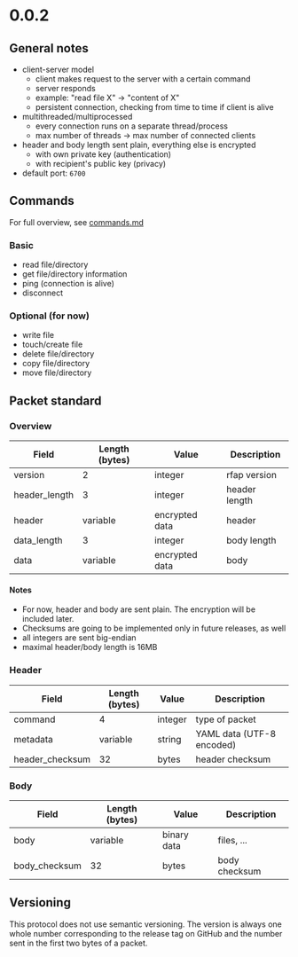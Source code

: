 
# 0.0.2

## General notes

 - client-server model
   - client makes request to the server with a certain command
   - server responds
   - example: "read file X" -> "content of X"
   - persistent connection, checking from time to time if client is alive
 - multithreaded/multiprocessed
   - every connection runs on a separate thread/process
   - max number of threads -> max number of connected clients
 - header and body length sent plain, everything else is encrypted
   - with own private key (authentication)
   - with recipient's public key (privacy)
 - default port: `6700`

## Commands

For full overview, see [commands.md](./commands.md)

### Basic

 - read file/directory
 - get file/directory information
 - ping (connection is alive)
 - disconnect

### Optional (for now)

 - write file
 - touch/create file
 - delete file/directory
 - copy file/directory
 - move file/directory

## Packet standard

### Overview

| Field         | Length (bytes) | Value          | Description   |
|---------------|----------------|----------------|---------------|
| version       | 2              | integer        | rfap version  |
| header_length | 3              | integer        | header length |
| header        | variable       | encrypted data | header        |
| data_length   | 3              | integer        | body length   |
| data          | variable       | encrypted data | body          |

#### Notes

 - For now, header and body are sent plain. The encryption will be included later.
 - Checksums are going to be implemented only in future releases, as well
 - all integers are sent big-endian
 - maximal header/body length is 16MB

### Header

| Field           | Length (bytes) | Value   | Description               |
|-----------------|----------------|---------|---------------------------|
| command         | 4              | integer | type of packet            |
| metadata        | variable       | string  | YAML data (UTF-8 encoded) |
| header_checksum | 32             | bytes   | header checksum           |

### Body

| Field         | Length (bytes) | Value       | Description   |
|---------------|----------------|-------------|---------------|
| body          | variable       | binary data | files, ...    |
| body_checksum | 32             | bytes       | body checksum |

## Versioning

This protocol does not use semantic versioning. The version is always one whole
number corresponding to the release tag on GitHub and the number sent in the
first two bytes of a packet.

